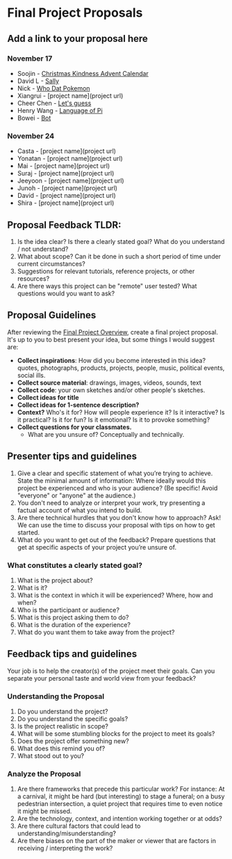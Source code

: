 # Final Project Proposals

## Add a link to your proposal here

### November 17

- Soojin - [Christmas Kindness Advent Calendar](https://soojin-lee0819.github.io/ITPBlog/week10.html)
- David L - [Sally](https://wp.nyu.edu/davidaleyva/week-11-final-project-proposal/)
- Nick - [Who Dat Pokemon](https://wp.nyu.edu/spacethewhale/programming-a-to-z-final-who-dat-pokemon/)
- Xiangrui - [project name](project url)
- Cheer Chen - [Let's guess](https://docs.google.com/presentation/d/10Ok7TEOGEC1EVPGRzLLuugabHcmgYfdUv3Kr_kaYgdw/edit#slide=id.p)
- Henry Wang - [Language of Pi](https://henryiswhy.tumblr.com/post/668073280168706048/programming-from-a-to-z-final-project-proposals)
- Bowei - [Bot](https://www.boweixu.com/post/a-bot)

### November 24

- Casta - [project name](project url)
- Yonatan - [project name](project url)
- Mai - [project name](project url)
- Suraj - [project name](project url)
- Jeeyoon - [project name](project url)
- Junoh - [project name](project url)
- David - [project name](project url)
- Shira - [project name](project url)

## Proposal Feedback TLDR:

1. Is the idea clear? Is there a clearly stated goal? What do you understand / not understand?
2. What about scope? Can it be done in such a short period of time under current circumstances?
3. Suggestions for relevant tutorials, reference projects, or other resources?
4. Are there ways this project can be "remote" user tested? What questions would you want to ask?

## Proposal Guidelines

After reviewing the [Final Project Overview](README.md), create a final project proposal. It's up to you to best present your idea, but some things I would suggest are:

- **Collect inspirations**: How did you become interested in this idea? quotes, photographs, products, projects, people, music, political events, social ills.
- **Collect source material**: drawings, images, videos, sounds, text
- **Collect code**: your own sketches and/or other people's sketches.
- **Collect ideas for title**
- **Collect ideas for 1-sentence description?**
- **Context?** Who's it for? How will people experience it? Is it interactive? Is it practical? Is it for fun? Is it emotional? Is it to provoke something?
- **Collect questions for your classmates.**
  - What are you unsure of? Conceptually and technically.

## Presenter tips and guidelines

1. Give a clear and specific statement of what you’re trying to achieve. State the minimal amount of information: Where ideally would this project be experienced and who is your audience? (Be specific! Avoid "everyone" or "anyone" at the audience.)
2. You don't need to analyze or interpret your work, try presenting a factual account of what you intend to build.
3. Are there technical hurdles that you don't know how to approach? Ask! We can use the time to discuss your proposal with tips on how to get started.
4. What do you want to get out of the feedback? Prepare questions that get at specific aspects of your project you’re unsure of.

### What constitutes a clearly stated goal?

1. What is the project about?
2. What is it?
3. What is the context in which it will be experienced? Where, how and when?
4. Who is the participant or audience?
5. What is this project asking them to do?
6. What is the duration of the experience?
7. What do you want them to take away from the project?

## Feedback tips and guidelines

Your job is to help the creator(s) of the project meet their goals. Can you separate your personal taste and world view from your feedback?

### Understanding the Proposal

1. Do you understand the project?
2. Do you understand the specific goals?
3. Is the project realistic in scope?
4. What will be some stumbling blocks for the project to meet its goals?
5. Does the project offer something new?
6. What does this remind you of?
7. What stood out to you?

### Analyze the Proposal

1. Are there frameworks that precede this particular work? For instance: At a carnival, it might be hard (but interesting) to stage a funeral; on a busy pedestrian intersection, a quiet project that requires time to even notice it might be missed.
2. Are the technology, context, and intention working together or at odds?
3. Are there cultural factors that could lead to understanding/misunderstanding?
4. Are there biases on the part of the maker or viewer that are factors in receiving / interpreting the work?
